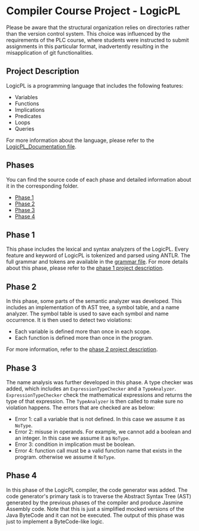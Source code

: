 # Compiler Course Project - LogicPL

Please be aware that the structural organization relies on directories rather than the version control system. This choice was influenced by the requirements of the PLC course, where students were instructed to submit assignments in this particular format, inadvertently resulting in the misapplication of git functionalities.

## Project Description
LogicPL is a programming language that includes the following features:

- Variables
- Functions
- Implications
- Predicates
- Loops
- Queries

For more information about the language, please refer to the [LogicPL_Documentation file](./docs/LogicPL_Documentation.pdf).

## Phases
You can find the source code of each phase and detailed information about it in the corresponding folder.
* [Phase 1](#phase-1)
* [Phase 2](#phase-2)
* [Phase 3](#phase-3)
* [Phase 4](#phase-4)

## Phase 1

This phase includes the lexical and syntax analyzers of the LogicPL. Every feature and keyword of LogicPL is tokenized and parsed using ANTLR. The full grammar and tokens are available in the [grammar file](./src/main/grammar/LogicPL.g4). For more details about this phase, please refer to the [phase 1 project description](./docs/LogicPL_Phase1.pdf).

## Phase 2

In this phase, some parts of the semantic analyzer was developed. This includes an implementation of th AST tree, a symbol table, and a name analyzer. The symbol table is used to save each symbol and name occurrence. It is then used to detect two violations:

- Each variable is defined more than once in each scope.
- Each function is defined more than once in the program.

For more information, refer to the [phase 2 project description](./docs/LogicPL_Phase2.pdf).

## Phase 3

The name analysis was further developed in this phase. A type checker was added, which includes an `ExpressionTypeChecker` and a `TypeAnalyzer`. `ExpressionTypeChecker` check the mathematical expressions and returns the type of that expression. The `TypeAnalyzer` is then called to make sure no violation happens. The errors that are checked are as below:

- Error 1: call a variable that is not defined. In this case we assume it as `NoType`.
- Error 2: misuse in operands. For example, we cannot add a boolean and an integer. In this case we assume it as `NoType`.
- Error 3: condition in implication must be boolean. 
- Error 4: function call must be a valid function name that exists in the program. otherwise we assume it `NoType`.


## Phase 4

In this phase of the LogicPL compiler, the code generator was added. The code generator's primary task is to traverse the Abstract Syntax Tree (AST) generated by the previous phases of the compiler and produce Jasmine Assembly code. Note that this is just a simplified mocked versions of the Java ByteCode and it can not be executed. The output of this phase was just to implement a ByteCode-like logic.
